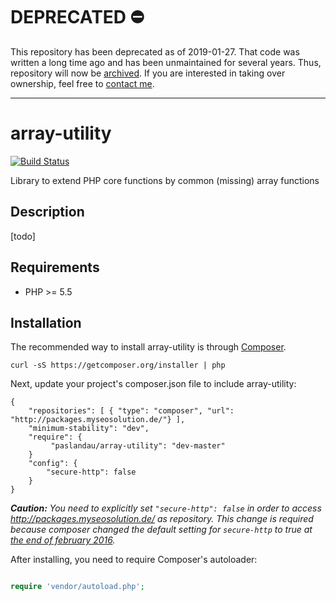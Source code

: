 # DEPRECATED ⛔ 

This repository has been deprecated as of 2019-01-27. That code was written a long time ago and has been unmaintained for several years.
Thus, repository will now be [archived](https://github.blog/2017-11-08-archiving-repositories/).
If you are interested in taking over ownership, feel free to [contact me](https://www.pascallandau.com/about/).

---

# array-utility
[![Build Status](https://travis-ci.org/paslandau/array-utility.svg?branch=master)](https://travis-ci.org/paslandau/array-utility)

Library to extend PHP core functions by common (missing) array functions

## Description
[todo]

## Requirements

- PHP >= 5.5

## Installation

The recommended way to install array-utility is through [Composer](http://getcomposer.org/).

    curl -sS https://getcomposer.org/installer | php

Next, update your project's composer.json file to include array-utility:

    {
        "repositories": [ { "type": "composer", "url": "http://packages.myseosolution.de/"} ],
        "minimum-stability": "dev",
        "require": {
             "paslandau/array-utility": "dev-master"
        }
        "config": {
            "secure-http": false
        }
    }

_**Caution:** You need to explicitly set `"secure-http": false` in order to access http://packages.myseosolution.de/ as repository. 
This change is required because composer changed the default setting for `secure-http` to true at [the end of february 2016](https://github.com/composer/composer/commit/cb59cf0c85e5b4a4a4d5c6e00f827ac830b54c70#diff-c26d84d5bc3eed1fec6a015a8fc0e0a7L55)._

After installing, you need to require Composer's autoloader:
```php

require 'vendor/autoload.php';
```
